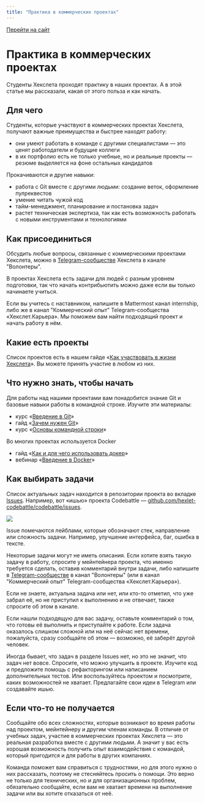 ```yaml
---
title: "Практика в коммерческих проектах"
---
```


[Перейти на сайт](https://ru.hexlet.io)

# Практика в коммерческих проектах

Студенты Хекслета проходят практику в наших проектах. А в этой статье мы рассказали, какая от этого польза и как начать.

## Для чего

Студенты, которые участвуют в коммерческих проектах Хекслета, получают важные преимущества и быстрее находят работу:

* они умеют работать в команде с другими специалистами — это ценят работодатели и будущие коллеги
* в их портфолио есть не только учебные, но и реальные проекты — резюме выделяется на фоне остальных кандидатов

Прокачиваются и другие навыки:

* работа с Git вместе с другими людьми: создание веток, оформление пулреквестов
* умение читать чужой код
* тайм-менеджмент, планирование и постановка задач
* растет техническая экспертиза, так как есть возможность работать с новыми инструментами и технологиями

## Как присоединиться

Обсудить любые вопросы, связанные с коммерческими проектами Хекслета, можно в [Telegram-сообществе](https://help.hexlet.io/article/20443) Хекслета в канале "Волонтеры".

В проектах Хекслета есть задачи для людей с разным уровнем подготовки, так что начать контрибьютить можно даже если вы только начинаете учиться.

Если вы учитесь с наставником, напишите в Mattermost канал internship, либо же в канал "Коммерческий опыт" Telegram-сообщества «Хекслет.Карьера». Мы поможем вам найти подходящий проект и начать работу в нём.

## Какие есть проекты

Список проектов есть в нашем гайде «[Как участвовать в жизни Хекслета](https://guides.hexlet.io/how-to-be-a-helpful-for-the-hexlet-community/#%D0%BE%D1%82%D0%BA%D1%80%D1%8B%D1%82%D1%8B%D0%B5-%D0%BF%D1%80%D0%BE%D0%B5%D0%BA%D1%82%D1%8B-github)». Вы можете принять участие в любом из них.

## Что нужно знать, чтобы начать

Для работы над нашими проектами вам понадобится знание Git и базовые навыки работы в командной строке. Изучите эти материалы:

* курс «[Введение в Git](https://ru.hexlet.io/courses/intro_to_git)»
* гайд «[Зачем нужен Git](https://guides.hexlet.io/git-guide/)»
* курс «[Основы командной строки](https://ru.hexlet.io/courses/cli-basics)»

Во многих проектах используется Docker

* гайд «[Как и для чего использовать докер](https://guides.hexlet.io/docker/)»
* вебинар «[Введение в Docker](https://www.youtube.com/watch?v=dfXuTTV6TVo)»

## Как выбирать задачи

Список актуальных задач находится в репозитории проекта во вкладке [Issues](https://guides.github.com/features/issues/). Например, вот «ишью» проекта Codebattle — [github.com/hexlet-codebattle/codebattle/issues](https://github.com/hexlet-codebattle/codebattle/issues).

![](/img/docs/img-001.png)

Issue помечаются лейблами, которые обозначают стек, направление или сложность задачи. Например, улучшение интерфейса, баг, ошибка в тексте.

Некоторые задачи могут не иметь описания. Если хотите взять такую задачу в работу, спросите у мейнтейнера проекта, что именно требуется сделать, оставив комментарий внутри задачи, либо напишите в [Telegram-сообществе](https://help.hexlet.io/article/20443) в канал "Волонтеры" (или в канал "Коммерческий опыт" Telegram-сообщества «Хекслет.Карьера»).

Если не знаете, актуальна задача или нет, или кто-то отметил, что уже забрал её, но не приступил к выполнению и не отвечает, также спросите об этом в канале.

Если нашли подходящую для вас задачу, оставьте комментарий о том, что готовы её выполнить и приступайте к работе. Если задача оказалось слишком сложной или на неё сейчас нет времени, пожалуйста, сразу сообщайте об этом — возможно, её заберёт другой человек.

Иногда бывает, что задач в разделе Issues нет, но это не значит, что задач нет вовсе. Спросите, что можно улучшить в проекте. Изучите код и предложите помощь с рефакторингом или написанием дополнительных тестов. Или воспользуйтесь проектом и посмотрите, каких возможностей не хватает. Предлагайте свои идеи в Telegram или создавайте ишью.

## Если что-то не получается

Сообщайте обо всех сложностях, которые возникают во время работы над проектом, мейнтейнеру и другим членам команды. В отличие от учебных задач, участие в коммерческих проектах Хекслета — это реальная разработка вместе с другими людьми. А значит у вас есть хорошая возможность получить опыт взаимодействия с командой, который пригодится и для работы в других компаниях.

Команда поможет вам справиться с трудностями, но для этого нужно о них рассказать, поэтому не стесняйтесь просить о помощи. Это верно не только для технических, но и для организационных проблем, обязательно сообщайте, если вам не хватает времени на выполнение задачи или вы хотите отказаться от неё.
